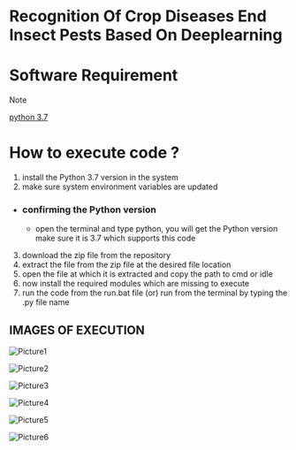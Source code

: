 # **Recognition Of Crop Diseases End Insect Pests Based On Deeplearning**
# **Software Requirement**
>[!NOTE]
>[python 3.7](https://www.python.org/downloads/release/python-370/)

# **How to execute code ?**
1. install the Python 3.7 version in the system
2. make sure system environment variables are updated
  - ### confirming the Python version 
     - open the terminal and type python, you will get the Python version make sure it is 3.7 which supports this code
3. download the zip file from the repository
4. extract the file from the zip file at the desired file location
5. open the file at which it is extracted and copy the path to cmd or idle
6. now install the required modules which are missing to execute
7. run the code from the run.bat file (or) run from the terminal by typing the .py file name


## **IMAGES OF EXECUTION**
![Picture1](https://github.com/sriharshanaladala/Recognition_of_crop_diseases_and_insectpests_based_on_deeplearning/assets/83389426/f39a3d62-bb09-4fa1-8ad3-96f3bf9a7e4f)

![Picture2](https://github.com/sriharshanaladala/Recognition_of_crop_diseases_and_insectpests_based_on_deeplearning/assets/83389426/ccc6ff56-c95e-4491-8eb2-302f99c91b73)

![Picture3](https://github.com/sriharshanaladala/Recognition_of_crop_diseases_and_insectpests_based_on_deeplearning/assets/83389426/7c635281-5374-4215-8d0c-4d997414cf17)

![Picture4](https://github.com/sriharshanaladala/Recognition_of_crop_diseases_and_insectpests_based_on_deeplearning/assets/83389426/dbe19ef8-d850-4eec-a493-6e7e8f2cced3)

![Picture5](https://github.com/sriharshanaladala/Recognition_of_crop_diseases_and_insectpests_based_on_deeplearning/assets/83389426/fa6bb4fe-58ee-4f8a-86ab-2d780ff689ee)

![Picture6](https://github.com/sriharshanaladala/Recognition_of_crop_diseases_and_insectpests_based_on_deeplearning/assets/83389426/f86f1608-915f-4467-85bc-944ebac87401)
